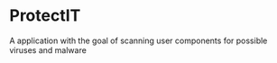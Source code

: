 # ProtectIT
A application with the goal of scanning user components for possible viruses and malware
